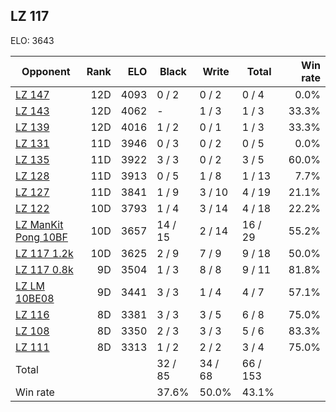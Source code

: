 ## LZ 117 ##

ELO: 3643

Opponent | Rank | ELO | Black | Write | Total | Win rate
---------|-----:|----:|-------|-------|-------|-------:
[LZ 147](LZ%20147.md) | 12D | 4093 | 0 / 2 | 0 / 2 | 0 / 4 | 0.0%
[LZ 143](LZ%20143.md) | 12D | 4062 | - | 1 / 3 | 1 / 3 | 33.3%
[LZ 139](LZ%20139.md) | 12D | 4016 | 1 / 2 | 0 / 1 | 1 / 3 | 33.3%
[LZ 131](LZ%20131.md) | 11D | 3946 | 0 / 3 | 0 / 2 | 0 / 5 | 0.0%
[LZ 135](LZ%20135.md) | 11D | 3922 | 3 / 3 | 0 / 2 | 3 / 5 | 60.0%
[LZ 128](LZ%20128.md) | 11D | 3913 | 0 / 5 | 1 / 8 | 1 / 13 | 7.7%
[LZ 127](LZ%20127.md) | 11D | 3841 | 1 / 9 | 3 / 10 | 4 / 19 | 21.1%
[LZ 122](LZ%20122.md) | 10D | 3793 | 1 / 4 | 3 / 14 | 4 / 18 | 22.2%
[LZ ManKit Pong 10BF](LZ%20ManKit%20Pong%2010BF.md) | 10D | 3657 | 14 / 15 | 2 / 14 | 16 / 29 | 55.2%
[LZ 117 1.2k](LZ%20117%201.2k.md) | 10D | 3625 | 2 / 9 | 7 / 9 | 9 / 18 | 50.0%
[LZ 117 0.8k](LZ%20117%200.8k.md) | 9D | 3504 | 1 / 3 | 8 / 8 | 9 / 11 | 81.8%
[LZ LM 10BE08](LZ%20LM%2010BE08.md) | 9D | 3441 | 3 / 3 | 1 / 4 | 4 / 7 | 57.1%
[LZ 116](LZ%20116.md) | 8D | 3381 | 3 / 3 | 3 / 5 | 6 / 8 | 75.0%
[LZ 108](LZ%20108.md) | 8D | 3350 | 2 / 3 | 3 / 3 | 5 / 6 | 83.3%
[LZ 111](LZ%20111.md) | 8D | 3313 | 1 / 2 | 2 / 2 | 3 / 4 | 75.0%
Total | | | 32 / 85 | 34 / 68 | 66 / 153 | 
Win rate| | | 37.6% | 50.0% | 43.1% | 

